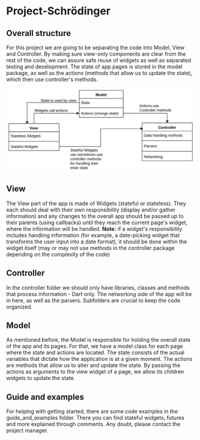 # Project-Schrödinger

## Overall structure

For this project we are going to be separating the code into Model, View and Controller.
By making sure view-only components are clear from the rest of the code, we can assure safe reuse of widgets as well as separated testing and development.
The state of app pages is stored in the model package, as well as the actions (methods that allow us to update the state), which then use controller's methods.

![MVC Scheme](readme-src/MVC.png "MVC Scheme")

## View

The View part of the app is made of Widgets (stateful or stateless). They each should deal with their own responsibility (display and/or gather information) and any changes to the overall app should be passed up to their parents (using callbacks) until they reach the current page's widget, where the information will be handled.
**Note:** if a widget's responsibility includes handling information (for example, a date-picking widget that transforms the user input into a date format), it should be done within the widget itself (may or may not use methods in the controller package depending on the complexity of the code)


## Controller

In the controller folder we should only have libraries, classes and methods that process information - Dart only.
The networking side of the app will be in here, as well as the parsers.
Subfolders are crucial to keep the code organized.

## Model
As mentioned before, the Model is responsible for holding the overall state of the app and its pages. For that, we have a model class for each page where the state and actions are located. The state consists of the actual variables that dictate how the application is at a given moment. The actions are methods that allow us to alter and update the state. By passing the actions as arguments to the view widget of a page, we allow its children widgets to update the state.

## Guide and examples
For helping with getting started, there are some code examples in the guide_and_examples folder. There you can find stateful widgets, futures and more explained through comments. Any doubt, please contact the project manager.
